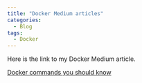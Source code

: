 ```yaml
---
title: "Docker Medium articles"
categories:
  - Blog
tags:
  - Docker
---
```



Here is the link to my Docker Medium article.

[Docker commands you should know](https://faun.pub/docker-commands-you-should-know-28fdd6824047)

